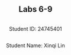 ﻿<div style="display: flex; flex-direction: column; justify-content: center; align-items: center; height: 100vh;">

  <h2>Labs 6-9</h2>

  <p>Student ID: 24745401</p>
  <p>Student Name: Xinqi Lin</p>

</div>

# Lab 6

## Set up an EC2 instance

### [1] Create an EC2 micro instance with Ubuntu and SSH into it. 

First, I reused my `ec2_manager.py` module created in lab5 to create an EC2 micro instance. The logic is shown below: 

#### Code:

```python
# lab6_main.py
# Main script to set up the infrastructure for Lab 6.

import sys
import os

# --- Add project root to the path to allow importing from 'utils' ---
project_root = os.path.abspath(os.path.join(os.path.dirname(__file__), '..'))
sys.path.insert(0, project_root)
# ---------------------------------------------------------------------

from utils import config
from utils import ec2_manager
from botocore.exceptions import ClientError

if __name__ == "__main__":
    instance_ids = []
    try:
        # --- Step 1: Create a EC2 instance ---
        print("--- Starting Lab 6 Infrastructure Setup ---")

        # --- User Configuration ---
        INSTANCE_NAME = f"{config.STUDENT_NUMBER}-vm-lab6"

        # Create the key pair
        ec2_manager.create_key_pair(config.LAB6_KEY_NAME)
        print(f"Ensured key pair '{config.LAB6_KEY_NAME}' is available.")

        # Define security rules
        lab6_sg_rules = [
            {'IpProtocol': 'tcp', 'FromPort': 22, 'ToPort': 22, 'IpRanges': [{'CidrIp': '0.0.0.0/0'}]},
            {'IpProtocol': 'tcp', 'FromPort': 80, 'ToPort': 80, 'IpRanges': [{'CidrIp': '0.0.0.0/0'}]}
        ]
        sg_id = ec2_manager.create_security_group(
            config.LAB6_SECURITY_GROUP_NAME, 
            "Web Server Security Group for Lab 6", 
            lab6_sg_rules
        )
        print(f"Ensured security group '{config.LAB6_SECURITY_GROUP_NAME}' is available.")

        print("\nLaunching instance...")
        instance_id = ec2_manager.setup_instance(
            name=INSTANCE_NAME, 
            ami_id=config.AMI_ID, 
            instance_type=config.LAB6_INSTANCE_TYPE,
            key_name=config.LAB6_KEY_NAME, 
            sg_id=sg_id
        )
        instance_ids.append(instance_id)

        # Get IPs and print connection info
        print("\nWaiting for instance to initialize...")
        ip = ec2_manager.get_instance_ip(instance_id)
        print(f"-> {INSTANCE_NAME} is running at Public IP: {ip}")
        print(f"-> Connect using: ssh -i {config.LAB6_KEY_NAME}.pem ubuntu@{ip}")

        print("\n--- EC2 Setup Complete ---")

    except ClientError as e:
        print(f"\nAn AWS error occurred: {e}")
    except Exception as e:
        print(f"\nAn error occurred: {e}")
```

After the script ran successfully and outputted the `ssh` command to connect my newly created EC2 instance, I copied the following command in the bash:

```bash
ssh -i 24745401-key-lab6.pem ubuntu@MY-EC2-IPADDRESS
```

### [2] Install the Python 3 virtual environment package. 

After connecting to the lab6 EC2 instance with `ssh` , I ran the commands below to install the Python3 virtual environment package:

#### Command:

To make it convenient, I operated the bash as sudo: 

```bash
sudo bash
```

Then installed the package:

```bash
apt-get update
apt-get upgrade
apt-get install python3-venv
```

### [3] Access a directory 

Next, I created the required directory structure as specified in the lab instructions. I needed to create a directory with the path `/opt/wwc/mysites` and navigate into it.

#### Command:

```bash
mkdir -p /opt/wwc/mysites
cd /opt/wwc/mysites
```

### [4] Set up a virtual environment

With the directory structure in place, I proceeded to set up a Python virtual environment to isolate the Django project dependencies from the system Python installation.

#### Command:

```bash
python3 -m venv myvenv		
```

#### Explanation:

This command demonstrates Python's modular execution approach:

- **`-m venv`**: The `-m` flag tells Python to run a library module as a script. In this case, it runs the built-in `venv` module, which is Python's standard tool for creating virtual environments
- **`myvenv`**: Specifies the name of the directory where the virtual environment will be created

#### Result:

The virtual environment was successfully created, as evidenced by the appearance of the `myvenv` directory containing the virtual environment files.

![image-20250922082138231](https://cdn.jsdelivr.net/gh/WitherLzero/myImages@main/img/image-20250922082138231.png) 

### [5] Activate the virtual environment

To begin working within the isolated Python environment, I activated the virtual environment and installed the necessary packages.

#### Command:

```bash
source myvenv/bin/activate
pip install django
django-admin startproject lab
cd lab
python3 manage.py startapp polls
```

#### Explanation:

These commands perform several critical setup tasks:

- **`source myvenv/bin/activate`**: Activates the virtual environment, modifying the shell's PATH to use the virtual environment's Python interpreter and pip
- **`django-admin startproject lab`**: Creates a new Django project with the directory structure and configuration files
- **`python3 manage.py startapp polls`**: Creates a new Django application named "polls" within the project

#### Result:

The Django project structure was successfully created with the necessary files and directories for both the main project and the polls application.

![image-20250922082435101](https://cdn.jsdelivr.net/gh/WitherLzero/myImages@main/img/image-20250922082435101.png) 

![image-20250922082446892](https://cdn.jsdelivr.net/gh/WitherLzero/myImages@main/img/image-20250922082446892.png) 

### [6] Install nginx

The next step was to install nginx, which will serve as a reverse proxy server to forward HTTP requests from port 80 to the Django development server running on port 8000.

#### Command:

```bash
apt install nginx
```

### [7] Configure nginx

To enable nginx to proxy requests to the Django application, I needed to modify the default nginx configuration file.

#### Command:

I edited the nginx configuration file using nano:

```bash
nano /etc/nginx/sites-enabled/default
```

I replaced the entire contents with:

```nginx
server {
  listen 80 default_server;
  listen [::]:80 default_server;

  location / {
    proxy_set_header X-Forwarded-Host $host;
    proxy_set_header X-Real-IP $remote_addr;

    proxy_pass http://127.0.0.1:8000;
  }
}
```

#### Explanation:

This nginx configuration creates a reverse proxy setup:

- `listen 80 default_server`: Configures nginx to listen on port 80 for HTTP requests
- `proxy_set_header X-Forwarded-Host $host`: Preserves the original host header for the backend application
- `proxy_set_header X-Real-IP $remote_addr`: Forwards the client's real IP address to Django
- `proxy_pass http://127.0.0.1:8000`: Routes all requests to the Django development server on localhost port 8000

### [8] Restart nginx

After modifying the configuration, I restarted the nginx service to apply the changes.

#### Command:

```bash
service nginx restart
```

### [9] Access the EC2 instance

With the nginx configuration in place, I started the Django development server to test the complete setup.

#### Command:

In the Django project directory (`/opt/wwc/mysites/lab`), I ran:

```bash
python3 manage.py runserver 8000
```

Then I opened a browser and navigated to the IP address of my EC2 instance.

#### Result:

The browser successfully displayed the default Django welcome page, confirming that the nginx proxy configuration was working correctly and that requests were being forwarded to the Django development server.

![image-20250922083152234](https://cdn.jsdelivr.net/gh/WitherLzero/myImages@main/img/image-20250922083152234.png) 



## Set up Django inside the created EC2 instance

### [1] Edit the following files (create them if not exist)

I needed to create and edit several Python files to establish the URL routing and view logic for the Django application. I edited these files directly on the EC2 instance using the nano text editor.

#### Command:

I used `nano` to edit polls application's view file, its URL configuration and the main project's URL configuration:

```bash
nano /opt/wwc/mysites/lab/polls/views.py
nano /opt/wwc/mysites/lab/polls/urls.py
nano /opt/wwc/mysites/lab/lab/urls.py
```

And I replaced the contents with:

#### Code:

```python
# polls/views.py
from django.http import HttpResponse

def index(request):
    return HttpResponse("Hello, world.")
```

```python
# polls/urls.py
from django.urls import path
from . import views

urlpatterns = [
    path('', views.index, name='index'),
]
```

```python
# lab/urls.py
from django.urls import include, path
from django.contrib import admin

urlpatterns = [
    path('polls/', include('polls.urls')),
    path('admin/', admin.site.urls),
]
```

#### Explanation:

This implementation demonstrates Django's URL routing architecture:

- **views.py**: Contains the view functions that handle HTTP requests and return responses. The `index` function processes incoming requests and returns an HttpResponse object containing "Hello, world."
- **polls/urls.py**: Defines URL patterns specific to the polls application. The `path('', views.index, name='index')` maps the root path of the polls app to the index view function
- **lab/urls.py**: The main project URL configuration that includes the polls URLs under the '/polls/' path. The `include('polls.urls')` function delegates URL resolution to the polls application's URL configuration
- **URL Resolution Process**: When a request comes to '/polls/', Django first matches it in the main urls.py file, then forwards the remaining URL path to polls.urls for further processing

### [2] Run the web server again

After updating the Django files in the EC2 instance, I restarted the Django development server to load the new configuration.

#### Command:

```bash
python3 manage.py runserver 8000
```

### [3] Access the EC2 instance

With the Django server running and the URL configurations in place, I tested the application by accessing the polls endpoint. I navigated to the URL:`http://MY-EC2-IPADDRESS/polls/` in my browser.

#### Result:

The browser successfully displayed "Hello, world." 

![image-20250922084633027](https://cdn.jsdelivr.net/gh/WitherLzero/myImages@main/img/image-20250922084633027.png)  



## Set up an ALB

### [1] Create an application load balancer

I extended my existing Lab 6 main script to include ALB creation functionality, utilizing the reusable ELB manager module developed in Lab 5 with specific modifications for this lab's health check requirements.

#### Code:

```python
# extended lab6_main.py
# --- Step 2: Create the Application Load Balancer ---
print("\nProceeding to create the Application Load Balancer...")
all_subnet_ids = ec2_manager.get_all_subnet_ids()
if len(all_subnet_ids) < 2:
    raise Exception("Cannot create ALB, not enough subnets in the VPC.")

alb_dns_name = elb_manager.setup_load_balancer(
    alb_name=config.LAB6_ALB_NAME,
    security_group_id=sg_id,
    subnet_ids=all_subnet_ids,
    instance_ids=instance_ids,
    health_check_path='/polls/'  # Lab 6 specific requirement
)

print("\n--- ALB Setup Complete ---")
print(f"-> Access it at: http://{alb_dns_name}/polls/")
```

#### Explanation:

This implementation demonstrates several key Application Load Balancer concepts:

- **Subnet Distribution**: The ALB requires at least two subnets across different Availability Zones to ensure high availability and fault tolerance
- **Target Group Configuration**: The target group acts as a logical grouping of targets that receive traffic from the load balancer, with health checks configured to monitor target health
- **Health Check Customization**: The `health_check_path='/polls/'` parameter ensures the ALB checks the specific endpoint that contains our Django application, rather than the default root path
- **Listener Configuration**: The listener checks for connection requests on port 80 and forwards them to registered targets in the target group
- **Security Group Integration**: The same security group used for the EC2 instance is applied to the ALB, allowing HTTP traffic on port 80

### [2] Health check

The health check configuration required modifications to the existing ELB manager module to support custom health check paths and intervals specific to Lab 6 requirements.

#### Code:

I updated the `elb_manager.py` module to support custom health check configurations:

```python
# modified setup_load_balancer function
def setup_load_balancer(alb_name, security_group_id, subnet_ids, instance_ids, health_check_path='/'):
    """
    Ensures a complete ALB setup exists, creating components as needed.
    """
    # 1. Ensure Load Balancer exists
    alb_arn, alb_dns_name = _create_load_balancer(alb_name, security_group_id, subnet_ids)
    
    # 2. Ensure Target Group exists
    tg_name = f"{alb_name}-tg"
    target_group_arn = _create_target_group(tg_name, health_check_path)
    
    # 3. Register targets 
    print("Registering instances with Target Group...")
    elbv2.register_targets(
        TargetGroupArn=target_group_arn,
        Targets=[{'Id': instance_id} for instance_id in instance_ids]
    )
    
    # 4. Ensure Listener exists
    _create_listener(alb_arn, target_group_arn)
    
    return alb_dns_name
```

```python
# modified _create_target_group function
def _create_target_group(tg_name, health_check_path='/'):
    """Creates a new Target Group with custom health check path."""
    try:
        vpc_id = ec2.describe_vpcs()['Vpcs'][0]['VpcId']
        tg_response = elbv2.create_target_group(
            Name=tg_name, Protocol='HTTP', Port=80, VpcId=vpc_id,
            HealthCheckProtocol='HTTP', HealthCheckPath=health_check_path,
            HealthCheckIntervalSeconds=30,  # Check every 30 seconds as per 											  worksheet
            TargetType='instance'
        )
        tg_arn = tg_response['TargetGroups'][0]['TargetGroupArn']
        print(f"Created Target Group '{tg_name}' with health check path '{health_check_path}'.")
        return tg_arn
    except ClientError as e:
        if e.response['Error']['Code'] == 'DuplicateTargetGroupName':
            response = elbv2.describe_target_groups(Names=[tg_name])
            tg_arn = response['TargetGroups'][0]['TargetGroupArn']
            print(f"Existed Target Group '{tg_name}'.")
            return tg_arn
        else:
            raise
```

#### Explanation:

The health check implementation demonstrates several key AWS ELB concepts:

- **Health Check Path Parameter**: The `health_check_path` parameter allows customization of the endpoint used for health checks, enabling the ALB to verify application-specific functionality rather than just server availability
- **Health Check Interval Configuration**: The `HealthCheckIntervalSeconds=30` parameter sets the frequency of health checks as specified in the worksheet requirements
- **Target Group Integration**: The health check configuration is embedded within the target group creation, ensuring that health monitoring is established before targets are registered
- **Protocol Matching**: Using `HealthCheckProtocol='HTTP'` ensures the health checks use the same protocol as the application traffic

#### Result:

The ALB performs health checks by sending HTTP GET requests to `http://[instance-ip]:80/polls/` every 30 seconds. The instance is considered healthy if it returns a 200 OK response, and unhealthy if it fails to respond or returns error codes.

![image-20250922175813975](https://cdn.jsdelivr.net/gh/WitherLzero/myImages@main/img/image-20250922175813975.png) 

### [3] Access

With the ALB fully configured and operational, I tested access through the load balancer to verify the complete request routing pipeline.

I accessed the ALB using the DNS name provided by the creation script: `http://24745401-alb-lab6-1210742212.eu-north-1.elb.amazonaws.com/polls/` 

#### Request Flow Analysis:

The complete request flow demonstrates the multi-tier architecture:

1. **Client Request**: Browser sends HTTP request to ALB DNS name
2. **Load Balancer Processing**: ALB receives request on port 80 and determines target based on health checks and routing algorithms
3. **Target Forwarding**: ALB forwards request to healthy EC2 instance on port 80
4. **Nginx Proxy**: nginx on EC2 instance receives request and proxies it to Django on port 8000
5. **Django Processing**: Django application processes `/polls/` URL and returns "Hello, world." response
6. **Response Chain**: Response travels back through nginx → ALB → client browser

#### Result:

The browser successfully displayed "Hello, world." when accessing the ALB URL：

![image-20250922180206312](https://cdn.jsdelivr.net/gh/WitherLzero/myImages@main/img/image-20250922180206312.png) 



## Web interface for CloudStorage application

### [1] Create AWS DynamoDB table and copy data from local DynamoDB

The first step required setting up an AWS DynamoDB table and populating it with the metadata from the local DynamoDB table created in Lab 3. I needed to ensure that my local DynamoDB server from Lab 3 was running before copying the data.

#### Command:

First, I started the local DynamoDB server (if not already running):

```bash
cd ~/dynamodb
java -Djava.library.path=./DynamoDBLocal_lib -jar DynamoDBLocal.jar -sharedDb
```

Then I created and ran the table creation script:

#### Code:

```python
import boto3
from botocore.exceptions import ClientError

# Configuration
STUDENT_ID = '24745401'
REGION = 'eu-north-1'
TABLE_NAME = 'UserFiles'  # Using the table name from Lab 6 instructions

def create_dynamodb_table():
    dynamodb = boto3.resource(
        'dynamodb', 
        region_name=REGION
    )
    
    print(f"Creating DynamoDB table '{TABLE_NAME}' in AWS cloud...")
    try:
        table = dynamodb.create_table(
            TableName=TABLE_NAME,
            KeySchema=[
                {'AttributeName': 'userId', 'KeyType': 'HASH'},  # Partition key
                {'AttributeName': 'fileName', 'KeyType': 'RANGE'} # Sort key
            ],
            AttributeDefinitions=[
                {'AttributeName': 'userId', 'AttributeType': 'S'},
                {'AttributeName': 'fileName', 'AttributeType': 'S'}
            ],
            ProvisionedThroughput={'ReadCapacityUnits': 5, 'WriteCapacityUnits': 5}
        )
        # Wait until the table exists.
        table.wait_until_exists()
        print(f"Table '{TABLE_NAME}' created successfully in AWS.")
        return table
    except ClientError as e:
        if e.response['Error']['Code'] == 'ResourceInUseException':
            print(f"Table '{TABLE_NAME}' already exists in AWS.")
            return dynamodb.Table(TABLE_NAME)
        else:
            print(f"Error creating table: {e}")
            raise

def copy_data_from_local_to_aws():
    # Connect to local DynamoDB
    source_dynamodb = boto3.resource(
        'dynamodb', 
        endpoint_url='http://localhost:8000',  # Local DynamoDB endpoint
        region_name='eu-north-1',  # Using the same region as AWS
        aws_access_key_id='dummy',  # Dummy credentials for local
        aws_secret_access_key='dummy'
    )
    source_table = source_dynamodb.Table('CloudFiles')  # Your local table name
    
    # Connect to AWS DynamoDB
    dest_dynamodb = boto3.resource(
        'dynamodb', 
        region_name=REGION,
   )
    dest_table = dest_dynamodb.Table(TABLE_NAME)
    
    # Scan all items from local table
    try:
        response = source_table.scan()
        items = response.get('Items', [])
        
        print(f"Found {len(items)} items in local DynamoDB")
        
        # Copy each item to AWS table
        for item in items:
            dest_table.put_item(Item=item)
            print(f"Copied item: {item.get('fileName', 'unknown')}")
            
        print(f"Successfully copied {len(items)} items to AWS DynamoDB table {TABLE_NAME}")
    except Exception as e:
        print(f"Error copying data: {e}")

if __name__ == "__main__":
    table = create_dynamodb_table()
    if table:
        copy_data_from_local_to_aws()
```

#### Explanation:

This script demonstrates the data migration process from local to cloud infrastructure:

- **Dual DynamoDB Connection**: The script establishes connections to both local DynamoDB (using `endpoint_url='http://localhost:8000'`) and AWS DynamoDB (using default AWS credentials)
- **Table Schema Consistency**: The AWS table maintains the same schema as the local table with `userId` as partition key and `fileName` as sort key
- **Data Transfer Process**: The script scans all items from the local `CloudFiles` table and copies them to the AWS `UserFiles` table
- **Error Handling**: Proper exception handling ensures the script can handle existing tables and connection issues gracefully

#### Result:

The script successfully created the AWS DynamoDB table and copied all file metadata from the local Lab 3 DynamoDB to the cloud-based table, establishing the foundation for the web interface.

![image-20250922181541467](https://cdn.jsdelivr.net/gh/WitherLzero/myImages@main/img/image-20250922181541467.png) 

### [2] Configure Django settings and install dependencies

Before implementing the DynamoDB integration, I needed to configure Django settings and install the required AWS SDK.

#### Command:

On the EC2 instance, I installed the boto3 package:

```bash
pip install boto3
```

I also needed to configure AWS credentials. I updated the Django settings to include the necessary template directory:

```bash
nano /opt/wwc/mysites/lab/lab/settings.py
```

Add to the TEMPLATES section:

```python
TEMPLATES = [
    {
        'BACKEND': 'django.template.backends.django.DjangoTemplates',
        'DIRS': [
            'polls/templates/'
        ],
```

### [3] Create HTML template for file display

I created an HTML template to display the file metadata in a formatted web page.

#### Command:

```
mkdir -p /opt/wwc/mysites/lab/polls/templates
nano /opt/wwc/mysites/lab/polls/templates/files.html
```

#### Code:

```html
<html>
<head>
    <title>Files</title>
</head>
<body>
    <h1>Files </h1>

    <ul>
        {% for item in items %}
          <li>{{ item.fileName }}</li>
	{% endfor %}
    </ul>

</body>
</html>
```

#### Explanation:

This Django template demonstrates the framework's template system:

- **Template Inheritance**: The HTML structure provides a basic layout for displaying file information
- **Django Template Tags**: The `{% for item in items %}` loop iterates through the items passed from the view
- **Variable Rendering**: The `{{ item.fileName }}` syntax renders the fileName attribute from each DynamoDB item
- **Template Context**: The template expects an `items` variable containing the file metadata from DynamoDB

### [4] Update Django views to integrate with DynamoDB

The final step involved modifying the Django views to connect to AWS DynamoDB, scan the UserFiles table, and render the results using the template.

#### Code:

```python
from django.shortcuts import render
from django.template import loader
from django.http import HttpResponse
import boto3
import json
from boto3.dynamodb.conditions import Key, Attr
from botocore.exceptions import ClientError

def index(request):
    template = loader.get_template('files.html')

    dynamodb = boto3.resource('dynamodb', region_name='eu-north-1',
                              aws_access_key_id='AKIA············',
                              aws_secret_access_key='jpLi········')

    table = dynamodb.Table("UserFiles")

    items = []
    try:
        response = table.scan()

    except ClientError as e:
        print(e.response['Error']['Message'])
    else:    
        context = {'items': response['Items'] }

        return HttpResponse(template.render(context, request))
```

#### Explanation:

This Django view implementation demonstrates cloud-database integration:

- **AWS SDK Integration**: The `boto3.resource('dynamodb')` creates a connection to AWS DynamoDB using the provided credentials
- **Table Connection**: The `dynamodb.Table("UserFiles")` establishes a connection to the specific table created in step [1]
- **Data Retrieval**: The `table.scan()` operation retrieves all items from the DynamoDB table
- **Template Rendering**: The `template.render(context, request)` method combines the retrieved data with the HTML template
- **Error Handling**: The try-except block handles potential DynamoDB connection or query errors gracefully
- **Context Passing**: The `context = {'items': response['Items']}` passes the DynamoDB results to the template for rendering

#### Command:

```bash
python3 manage.py runserver 8000
```

#### Result:

The Django application successfully connected to AWS DynamoDB, retrieved the file metadata, and displayed it through the web interface.

![image-20250922182128224](https://cdn.jsdelivr.net/gh/WitherLzero/myImages@main/img/image-20250922182128224.png) 

<div style="page-break-after: always;"></div>

#  Lab 7

## Create an EC2 instance

### [1] Run Lab 7 EC2 setup script

Similarly to what I did in Lab 5 and Lab 6, I reused my existing EC2 management infrastructure to create the instance needed for Lab 7.

#### Code:

```python
# lab7_main.py
# Main script to set up the infrastructure for Lab 7.

import sys
import os

# Add project root to the path to allow importing from 'utils'
project_root = os.path.abspath(os.path.join(os.path.dirname(__file__), '..'))
sys.path.insert(0, project_root)

from utils import config
from utils import ec2_manager
from botocore.exceptions import ClientError

if __name__ == "__main__":
    try:
        print("--- Starting Lab 7 Infrastructure Setup ---")

        # Create the key pair
        ec2_manager.create_key_pair(config.LAB7_KEY_NAME)
        print(f"Ensured key pair '{config.LAB7_KEY_NAME}' is available.")

        # Define security rules (SSH + HTTP + Django dev server)
        lab7_sg_rules = [
            {'IpProtocol': 'tcp', 'FromPort': 22, 'ToPort': 22, 'IpRanges': [{'CidrIp': '0.0.0.0/0'}]},
            {'IpProtocol': 'tcp', 'FromPort': 80, 'ToPort': 80, 'IpRanges': [{'CidrIp': '0.0.0.0/0'}]},
        ]
        sg_id = ec2_manager.create_security_group(
            config.LAB7_SECURITY_GROUP_NAME,
            "Security Group for Lab 7 DevOps",
            lab7_sg_rules
        )

        # Launch instance
        print("\nLaunching instance...")
        instance_name = f"{config.STUDENT_NUMBER}-vm-lab7"
        instance_id = ec2_manager.setup_instance(
            name=instance_name,
            ami_id=config.AMI_ID,
            instance_type=config.LAB7_INSTANCE_TYPE,
            key_name=config.LAB7_KEY_NAME,
            sg_id=sg_id
        )

        # Get IP and print connection info
        print("\nWaiting for instance to initialize...")
        ip = ec2_manager.get_instance_ip(instance_id)
        print(f"-> {instance_name} is running at Public IP: {ip}")
        print(f"-> SSH command: ssh -i {config.LAB7_KEY_NAME}.pem ubuntu@{ip}")

        print("\n--- EC2 Setup Complete ---")

    except Exception as e:
        print(f"\nError occurred: {e}")
    except Exception as e:
        print(f"\nAn error occurred: {e}")
```

#### Result:

The script successfully created the Lab 7 EC2 infrastructure with the public IP address that will be used for Fabric automation.

[Screenshot of our script output with the public IP we will use later]

## Install and configure Fabric

### [1] Install Fabric locally

I installed Fabric using Python's package manager to enable remote server automation capabilities.

#### Command:

```bash
pip install fabric
```

#### Explanation:

Fabric is a Python library designed for streamlining remote server administration and deployment automation via SSH connections. It provides a high-level interface for executing shell commands remotely, managing SSH connections, and automating complex deployment workflows. Fabric abstracts away the complexity of SSH operations while maintaining the flexibility to execute arbitrary commands on remote servers.



### [2] Create SSH configuration

To enable seamless SSH connectivity to the EC2 instance, I configured SSH settings with a host alias for easier connection management.

#### Command:

```bash
mkdir -p ~/.ssh
cp /root/_codes/cits5503/lab7/24745401-key-lab7.pem ~/.ssh/
chmod 600 ~/.ssh/24745401-key-lab7.pem
nano ~/.ssh/config
```

#### Code:

```
Host 24745401-vm-lab7
	Hostname 51.20.37.169
	User ubuntu
	UserKnownHostsFile /dev/null
	StrictHostKeyChecking no
	PasswordAuthentication no
	IdentityFile ~/.ssh/24745401-key-lab7.pem
```


### [3] Test Fabric connection

Last I verified that Fabric could successfully connect to the EC2 instance and execute remote commands.

#### Command:

```bash
python3 -c "from fabric import Connection; c = Connection('24745401-vm-lab7'); result = c.run('uname -s'); print('Connection test result:', result.stdout.strip())"
```

#### Result:

The connection test successfully returned "Linux", confirming that Fabric could connect to the EC2 instance and execute remote commands.

[Screenshot showing successful connection test returning "Linux"]

## Use Fabric for automation

### [1] Create Fabric deployment manager

To implement comprehensive automation for Django deployment, I developed an enhanced Fabric deployment manager that provides complete application lifecycle management with service-like operations.

#### Code:

```python
# fabric_manager.py - Main deployment manager class
from fabric import Connection
import sys
import time
import argparse

class DjangoDeploymentManager:
    def __init__(self, host):
        self.host = host
        self.c = Connection(host)
        self.app_dir = '/opt/wwc/mysites/lab'
        self.venv_dir = '/opt/wwc/mysites/myvenv'
        self.log_file = '/opt/wwc/mysites/lab/django.log'
```

#### Explanation:

This class establishes the foundation for automated Django deployment management:

- **Connection Management**: The `Connection(host)` object manages SSH connectivity to the remote EC2 instance, handling authentication and session management automatically
- **Path Configuration**: Critical directory paths are centralized as class attributes, ensuring consistency across all deployment operations and matching the Lab 6 directory structure
- **Service Architecture**: The class design follows service-oriented principles, encapsulating all deployment logic within a single manageable interface

#### Code:

```python
# Environment checking and status reporting functions
def check_environment(self):
    """Check what components are already installed/configured"""
    status = {
        'system_packages': False,
        'venv_exists': False,
        'django_project': False,
        'nginx_configured': False,
        'django_running': False
    }

    # Check system packages
    result = self.c.run('which python3 && which nginx', warn=True)
    status['system_packages'] = result.return_code == 0

    # Check virtual environment
    result = self.c.run(f'test -d {self.venv_dir}', warn=True)
    status['venv_exists'] = result.return_code == 0

    # Check Django project
    result = self.c.run(f'test -f {self.app_dir}/manage.py', warn=True)
    status['django_project'] = result.return_code == 0

    # Check nginx configuration
    result = self.c.run('grep -q "proxy_pass.*8000" /etc/nginx/sites-enabled/default', warn=True)
    status['nginx_configured'] = result.return_code == 0

    # Check if Django is running
    result = self.c.run('ps aux | grep "manage.py runserver" | grep -v grep', warn=True)
    status['django_running'] = result.return_code == 0

    return status

def status(self):
    """Show deployment status"""
    print("📊 Deployment Status:")
    status = self.check_environment()

    # Format status in a clean table
    status_items = [
        ("System Packages", status['system_packages']),
        ("Virtual Environment", status['venv_exists']),
        ("Django Project", status['django_project']),
        ("Nginx Configured", status['nginx_configured']),
        ("Django Running", status['django_running'])
    ]

    for item, is_ok in status_items:
        status_icon = '✅' if is_ok else '❌'
        print(f"   {item:<20} {status_icon}")

    if status['django_running']:
        print(f"   🌐 Access: http://{self.c.host}/polls/")

    return status
```

#### Explanation:

These functions implement environment monitoring and status reporting:

- **Idempotent Checking**: The `check_environment()` function verifies deployment components without making changes
- **Status Presentation**: The `status()` function provides clean output with visual indicators (✅/❌)
- **Access Information**: Automatically displays the access URL when Django server is running

#### Code:

```python
# System setup and environment preparation functions
def install_system_packages(self):
    """Install system packages only if needed"""
    print("📦 Checking system packages...")

    # Check what's missing
    missing_packages = []
    packages = ['python3', 'python3-pip', 'python3-venv', 'nginx', 'git']

    for package in packages:
        result = self.c.run(f'dpkg -l | grep -q "^ii.*{package}"', warn=True)
        if result.return_code != 0:
            missing_packages.append(package)

    if missing_packages:
        print(f"   Installing missing packages: {', '.join(missing_packages)}")
        self.c.sudo('apt update')
        self.c.sudo(f'apt install -y {" ".join(missing_packages)}')
    else:
        print("   ✅ All system packages already installed")

def setup_environment(self):
    """Set up directory structure and virtual environment"""
    print("🏗️  Setting up environment...")

    # Create directory structure
    self.c.sudo('mkdir -p /opt/wwc/mysites')
    self.c.sudo('chown ubuntu:ubuntu /opt/wwc/mysites')

    # Check if virtual environment exists
    if not self.c.run(f'test -d {self.venv_dir}', warn=True).return_code == 0:
        print("   Creating virtual environment...")
        self.c.run(f'cd /opt/wwc/mysites && python3 -m venv myvenv')
        self.c.run(f'cd /opt/wwc/mysites && source myvenv/bin/activate && pip install django boto3')
    else:
        print("   ✅ Virtual environment already exists")
        # Ensure packages are installed
        self.c.run(f'cd /opt/wwc/mysites && source myvenv/bin/activate && pip install --quiet django boto3')
```

#### Explanation:

These functions demonstrate intelligent package management and environment setup:

- **Smart Package Installation**: Only installs missing packages, making repeated runs efficient
- **Directory Structure**: Creates the Lab 6-compatible `/opt/wwc/mysites` structure
- **Virtual Environment**: Sets up Python isolation with Django and boto3 dependencies

#### Code:

```python
# Django application deployment and configuration
def deploy_django_app(self, force_recreate=False):
    """Deploy Django application (idempotent)"""
    print("🚀 Deploying Django application...")

    # Check if Django project exists
    project_exists = self.c.run(f'test -f {self.app_dir}/manage.py', warn=True).return_code == 0

    if project_exists and not force_recreate:
        print("   ✅ Django project already exists, updating code only...")
        self._update_django_code()
    else:
        if project_exists:
            print("   🔄 Force recreating Django project...")
            self.c.run(f'rm -rf {self.app_dir}', warn=True)

        print("   Creating new Django project...")
        self._create_django_project()

    # Always run migrations (safe to run multiple times)
    print("   Running Django migrations...")
    self.c.run(f'cd {self.app_dir} && source ../myvenv/bin/activate && python3 manage.py migrate')

def _create_django_project(self):
    """Create fresh Django project with all configurations"""
    # Create Django project
    self.c.run('cd /opt/wwc/mysites && source myvenv/bin/activate && django-admin startproject lab')
    self.c.run(f'cd {self.app_dir} && source ../myvenv/bin/activate && python3 manage.py startapp polls')

    # Create templates directory
    self.c.run(f'mkdir -p {self.app_dir}/polls/templates')

    # Deploy all configurations
    self._update_django_code()
```

#### Explanation:

The Django deployment functions implement smart project management:

- **Project Detection**: Checks for existing Django projects to avoid unnecessary recreation
- **Force Recreation**: Supports complete project rebuild when needed with `--force` flag
- **Modular Design**: Separates project creation from code updates for flexibility

#### Code:

```python
# Django code deployment and nginx configuration
def _update_django_code(self):
    """Update Django code (views, templates, settings)"""
    # Update Django settings with Lab 7 configuration
    # ... settings content including ALLOWED_HOSTS, INSTALLED_APPS, etc. ...
    self.c.run(f'cat > {self.app_dir}/lab/settings.py << "EOF"\n{settings_content}\nEOF')

    # Create enhanced HTML template with professional styling
    # ... template content with CSS styling and Django template tags ...
    self.c.run(f'cat > {self.app_dir}/polls/templates/files.html << "EOF"\n{template_content}\nEOF')

    # Update views with DynamoDB integration
    views_content = '''from django.template import loader
from django.http import HttpResponse
import boto3

def index(request):
    template = loader.get_template('files.html')
    try:
        # Use default credentials (from ~/.aws/credentials or environment variables)
        dynamodb = boto3.resource('dynamodb', region_name='eu-north-1')
        table = dynamodb.Table("UserFiles")
        response = table.scan()
        items = response.get('Items', [])
        context = {'items': items}
        return HttpResponse(template.render(context, request))
    except Exception as e:
        # ... error handling ...
'''
    self.c.run(f'cat > {self.app_dir}/polls/views.py << "EOF"\n{views_content}\nEOF')

    # Update URL configurations for polls and main project
    # ... polls/urls.py and lab/urls.py content ...

def configure_nginx(self):
    """Configure nginx (idempotent)"""
    print("🌐 Configuring nginx...")

    # Check if already configured
    result = self.c.run('grep -q "proxy_pass.*8000" /etc/nginx/sites-enabled/default', warn=True)
    if result.return_code == 0:
        print("   ✅ Nginx already configured")
        return

    nginx_config = '''server {
  listen 80 default_server;
  listen [::]:80 default_server;
  location / {
    proxy_set_header X-Forwarded-Host $host;
    proxy_set_header X-Real-IP $remote_addr;
    proxy_pass http://127.0.0.1:8000;
  }
}'''
    self.c.run(f"echo '{nginx_config}' > /tmp/nginx_default")
    self.c.sudo('cp /tmp/nginx_default /etc/nginx/sites-enabled/default')
    self.c.sudo('systemctl restart nginx')
    print("   ✅ Nginx configured and restarted")
```

#### Explanation:

These functions handle the core application configuration and web server setup:

- **Django Configuration**: Updates settings, templates, and views to recreate the Lab 6 cloud storage interface with DynamoDB integration
- **Enhanced Styling**: Implements professional CSS styling for the file display interface
- **Nginx Reverse Proxy**: Configures nginx to proxy requests from port 80 to Django on port 8000, enabling standard web access

#### Code:

```python
# Service management functions
def start_django(self):
    """Start Django server (only if not running)"""
    print("🚀 Starting Django server...")

    # Check if already running
    result = self.c.run('ps aux | grep "manage.py runserver" | grep -v grep', warn=True)
    if result.return_code == 0:
        print("   ✅ Django server already running")
        return True

    # Start Django server using setsid to properly detach
    start_cmd = f'cd {self.app_dir} && source ../myvenv/bin/activate && python3 manage.py runserver 0.0.0.0:8000 > {self.log_file} 2>&1'
    self.c.run(f'setsid bash -c "{start_cmd}" < /dev/null > /dev/null 2>&1 &', warn=True)

    # Wait and verify
    time.sleep(3)
    result = self.c.run('ps aux | grep "manage.py runserver" | grep -v grep', warn=True)
    if result.return_code == 0:
        print("   ✅ Django server started successfully")
        return True
    else:
        print("   ❌ Failed to start Django server")
        return False

def stop_django(self):
    """Stop Django server"""
    print("🛑 Stopping Django server...")
    result = self.c.run('pkill -f "manage.py runserver"', warn=True)
    if result.return_code == 0:
        print("   ✅ Django server stopped")
    else:
        print("   ℹ️  No Django server was running")
    time.sleep(2)

def restart_django(self):
    """Restart Django server"""
    self.stop_django()
    time.sleep(1)
    return self.start_django()
```

#### Explanation:

These service management functions provide standard lifecycle operations:

- **Process Detachment**: Uses `setsid` to properly detach Django processes from Fabric session
- **Status Checking**: Verifies server state before attempting start/stop operations
- **Service Lifecycle**: Implements standard start, stop, and restart operations like system services

#### Code:

```python
# Main deployment orchestration
def deploy(self, force_recreate=False):
    """Full deployment process (idempotent)"""
    print(f"🚀 Starting deployment to {self.host}...")

    try:
        self.install_system_packages()
        self.setup_environment()
        self.deploy_django_app(force_recreate)
        self.configure_nginx()

        if self.start_django():
            print(f"\n🎉 Deployment successful!")
            print(f"🌐 Access: http://{self.c.host}/polls/")
            return True
        else:
            print(f"\n❌ Deployment failed!")
            return False

    except Exception as e:
        print(f"\n❌ Deployment error: {e}")
        return False

# Command-line interface
def main():
    parser = argparse.ArgumentParser(description='Django Deployment Manager')
    parser.add_argument('action', choices=['deploy', 'start', 'stop', 'restart', 'status', 'logs'],
                       help='Action to perform')
    parser.add_argument('--force', action='store_true',
                       help='Force recreate Django project (for deploy action)')
    parser.add_argument('--host', default='24745401-vm-lab7',
                       help='SSH host to connect to')

    args = parser.parse_args()
    manager = DjangoDeploymentManager(args.host)

    if args.action == 'deploy':
        manager.deploy(force_recreate=args.force)
    elif args.action == 'start':
        manager.start_django()
    elif args.action == 'stop':
        manager.stop_django()
    elif args.action == 'restart':
        manager.restart_django()
    elif args.action == 'status':
        manager.status()

if __name__ == "__main__":
    main()
```

#### Explanation:

The main deployment orchestration provides complete automation:

- **Sequential Deployment**: Coordinates all deployment steps in correct order
- **Command-line Interface**: Enables service manager functionality with argparse
- **Error Handling**: Provides comprehensive exception handling and status reporting

### [2] Execute automated deployment

I executed the complete Django deployment automation using the Fabric deployment manager.

#### Command:

```bash
python3 fabric_manager.py deploy
```

#### Result:

The script executed successfully, completing all deployment steps including system package installation, virtual environment setup, Django project creation, nginx configuration, and server startup. The deployment process was fully automated and the Django cloud storage application was ready for access.

[Screenshot of deployment execution showing all steps completing and Django cloud storage app deployed]

### [3] Verify deployed application

After successful deployment, I verified that the cloud storage application was functioning correctly and displaying data from the DynamoDB table.

#### Result

The application successfully displayed the cloud storage interface with files retrieved from the UserFiles DynamoDB table, featuring enhanced CSS styling and proper error handling.

[Screenshot of Django cloud storage application displaying files from DynamoDB with enhanced styling]

### [4] Test service management capabilities

I tested the enhanced deployment manager's service lifecycle operations to verify complete functionality.

#### Command:

```bash
python3 fabric_manager.py status
```

#### Result:

The status command displayed a clean overview of all deployment components with proper alignment and visual indicators.

[Screenshot showing clean status display with all components marked as ✅]

#### Command:

```bash
python3 fabric_manager.py stop
```

#### Result:

The stop command successfully terminated the Django server processes and confirmed the shutdown.

[Screenshot showing successful Django server stop operation]

#### Command:

```bash
python3 fabric_manager.py start
```

#### Result:

The start command launched the Django server and verified it was running properly without hanging the Fabric session.

[Screenshot showing successful Django server start operation]

#### Command:

```bash
python3 fabric_manager.py restart
```

#### Result:

The restart command performed a clean stop followed by start operation, demonstrating complete service lifecycle management.

[Screenshot showing successful Django server restart operation]

<div style="page-break-after: always;"></div>

# Lab 8

<div style="page-break-after: always;"></div>

# Lab 9

